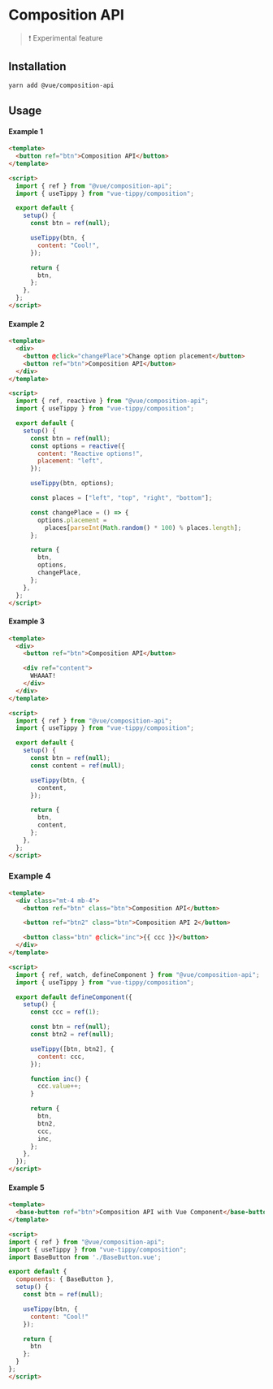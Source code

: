 # Composition API

> :exclamation: Experimental feature

## Installation

```bash
yarn add @vue/composition-api
```

## Usage

#### Example 1

<vue-code>
<div slot="demo">
<comp-demo-1/>
</div>
<div slot="code">

```html
<template>
  <button ref="btn">Composition API</button>
</template>

<script>
  import { ref } from "@vue/composition-api";
  import { useTippy } from "vue-tippy/composition";

  export default {
    setup() {
      const btn = ref(null);

      useTippy(btn, {
        content: "Cool!",
      });

      return {
        btn,
      };
    },
  };
</script>
```

</div>
</vue-code>

#### Example 2

<vue-code>
<div slot="demo">
<comp-demo-2/>
</div>
<div slot="code">

```html
<template>
  <div>
    <button @click="changePlace">Change option placement</button>
    <button ref="btn">Composition API</button>
  </div>
</template>

<script>
  import { ref, reactive } from "@vue/composition-api";
  import { useTippy } from "vue-tippy/composition";

  export default {
    setup() {
      const btn = ref(null);
      const options = reactive({
        content: "Reactive options!",
        placement: "left",
      });

      useTippy(btn, options);

      const places = ["left", "top", "right", "bottom"];

      const changePlace = () => {
        options.placement =
          places[parseInt(Math.random() * 100) % places.length];
      };

      return {
        btn,
        options,
        changePlace,
      };
    },
  };
</script>
```

</div>
</vue-code>

#### Example 3

<vue-code>
<div slot="demo">
<comp-demo-3/>
</div>
<div slot="code">

```html
<template>
  <div>
    <button ref="btn">Composition API</button>

    <div ref="content">
      WHAAAT!
    </div>
  </div>
</template>

<script>
  import { ref } from "@vue/composition-api";
  import { useTippy } from "vue-tippy/composition";

  export default {
    setup() {
      const btn = ref(null);
      const content = ref(null);

      useTippy(btn, {
        content,
      });

      return {
        btn,
        content,
      };
    },
  };
</script>
```

</div>
</vue-code>

### Example 4

<vue-code>
<div slot="demo">
<comp-demo-4/>
</div>
<div slot="code">

```html
<template>
  <div class="mt-4 mb-4">
    <button ref="btn" class="btn">Composition API</button>

    <button ref="btn2" class="btn">Composition API 2</button>

    <button class="btn" @click="inc">{{ ccc }}</button>
  </div>
</template>

<script>
  import { ref, watch, defineComponent } from "@vue/composition-api";
  import { useTippy } from "vue-tippy/composition";

  export default defineComponent({
    setup() {
      const ccc = ref(1);

      const btn = ref(null);
      const btn2 = ref(null);

      useTippy([btn, btn2], {
        content: ccc,
      });

      function inc() {
        ccc.value++;
      }

      return {
        btn,
        btn2,
        ccc,
        inc,
      };
    },
  });
</script>
```

</div>
</vue-code>

#### Example 5

<vue-code>
<div slot="demo">
<comp-demo-5/>
</div>
<div slot="code">

```html
<template>
  <base-button ref="btn">Composition API with Vue Component</base-button>
</template>

<script>
import { ref } from "@vue/composition-api";
import { useTippy } from "vue-tippy/composition";
import BaseButton from './BaseButton.vue';

export default {
  components: { BaseButton },
  setup() {
    const btn = ref(null);

    useTippy(btn, {
      content: "Cool!"
    });

    return {
      btn
    };
  }
};
</script>
```

</div>
</vue-code>
